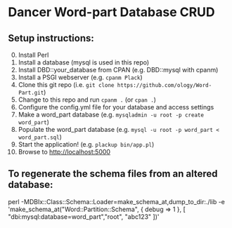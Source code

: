 # Dancer Word-part Database CRUD

## Setup instructions:

0. Install Perl
1. Install a database (mysql is used in this repo)
2. Install DBD::your_database from CPAN  (e.g. DBD::mysql with cpanm)
3. Install a PSGI webserver  (e.g. `cpanm Plack`)
4. Clone this git repo  (i.e. `git clone https://github.com/ology/Word-Part.git`)
5. Change to this repo and run `cpanm .`  (or `cpan .`)
6. Configure the config.yml file for your database and access settings
7. Make a word_part database  (e.g. `mysqladmin -u root -p create word_part`)
8. Populate the word_part database  (e.g. `mysql -u root -p word_part < word_part.sql`)
9. Start the application!  (e.g. `plackup bin/app.pl`)
10. Browse to [http://localhost:5000](http://localhost:5000)

## To regenerate the schema files from an altered database:

perl -MDBIx::Class::Schema::Loader=make_schema_at,dump_to_dir:./lib -e \
    'make_schema_at("Word::Partition::Schema", { debug => 1 }, [ "dbi:mysql:database=word_part","root", "abc123" ])'
